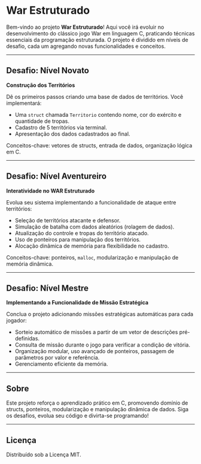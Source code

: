# War Estruturado

Bem-vindo ao projeto **War Estruturado**! Aqui você irá evoluir no desenvolvimento do clássico jogo War em linguagem C, praticando técnicas essenciais da programação estruturada. O projeto é dividido em níveis de desafio, cada um agregando novas funcionalidades e conceitos.

---

## Desafio: Nível Novato

**Construção dos Territórios**

Dê os primeiros passos criando uma base de dados de territórios. Você implementará:

- Uma `struct` chamada `Territorio` contendo nome, cor do exército e quantidade de tropas.
- Cadastro de 5 territórios via terminal.
- Apresentação dos dados cadastrados ao final.

Conceitos-chave: vetores de structs, entrada de dados, organização lógica em C.

---

## Desafio: Nível Aventureiro

**Interatividade no WAR Estruturado**

Evolua seu sistema implementando a funcionalidade de ataque entre territórios:

- Seleção de territórios atacante e defensor.
- Simulação de batalha com dados aleatórios (rolagem de dados).
- Atualização do controle e tropas do território atacado.
- Uso de ponteiros para manipulação dos territórios.
- Alocação dinâmica de memória para flexibilidade no cadastro.

Conceitos-chave: ponteiros, `malloc`, modularização e manipulação de memória dinâmica.

---

## Desafio: Nível Mestre

**Implementando a Funcionalidade de Missão Estratégica**

Conclua o projeto adicionando missões estratégicas automáticas para cada jogador:

- Sorteio automático de missões a partir de um vetor de descrições pré-definidas.
- Consulta de missão durante o jogo para verificar a condição de vitória.
- Organização modular, uso avançado de ponteiros, passagem de parâmetros por valor e referência.
- Gerenciamento eficiente da memória.

---

## Sobre

Este projeto reforça o aprendizado prático em C, promovendo domínio de structs, ponteiros, modularização e manipulação dinâmica de dados. Siga os desafios, evolua seu código e divirta-se programando!

---

## Licença

Distribuído sob a Licença MIT.